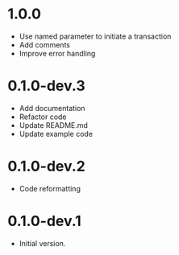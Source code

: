 # 1.0.0

- Use named parameter to initiate a transaction
- Add comments
- Improve error handling

# 0.1.0-dev.3

- Add documentation
- Refactor code
- Update README.md
- Update example code

# 0.1.0-dev.2

- Code reformatting

# 0.1.0-dev.1

- Initial version.
